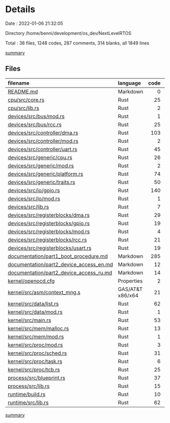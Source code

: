 # Details

Date : 2022-01-06 21:32:05

Directory /home/benni/development/os_dev/NextLevelRTOS

Total : 38 files,  1248 codes, 287 comments, 314 blanks, all 1849 lines

[summary](results.md)

## Files
| filename | language | code | comment | blank | total |
| :--- | :--- | ---: | ---: | ---: | ---: |
| [README.md](/README.md) | Markdown | 0 | 0 | 1 | 1 |
| [cpu/src/core.rs](/cpu/src/core.rs) | Rust | 25 | 6 | 3 | 34 |
| [cpu/src/lib.rs](/cpu/src/lib.rs) | Rust | 2 | 0 | 0 | 2 |
| [devices/src/bus/mod.rs](/devices/src/bus/mod.rs) | Rust | 1 | 0 | 0 | 1 |
| [devices/src/bus/rcc.rs](/devices/src/bus/rcc.rs) | Rust | 25 | 21 | 7 | 53 |
| [devices/src/controller/dma.rs](/devices/src/controller/dma.rs) | Rust | 103 | 5 | 23 | 131 |
| [devices/src/controller/mod.rs](/devices/src/controller/mod.rs) | Rust | 2 | 0 | 0 | 2 |
| [devices/src/controller/uart.rs](/devices/src/controller/uart.rs) | Rust | 45 | 0 | 7 | 52 |
| [devices/src/generic/cpu.rs](/devices/src/generic/cpu.rs) | Rust | 26 | 1 | 3 | 30 |
| [devices/src/generic/mod.rs](/devices/src/generic/mod.rs) | Rust | 2 | 0 | 1 | 3 |
| [devices/src/generic/platform.rs](/devices/src/generic/platform.rs) | Rust | 74 | 1 | 7 | 82 |
| [devices/src/generic/traits.rs](/devices/src/generic/traits.rs) | Rust | 50 | 41 | 6 | 97 |
| [devices/src/io/gpio.rs](/devices/src/io/gpio.rs) | Rust | 140 | 42 | 18 | 200 |
| [devices/src/io/mod.rs](/devices/src/io/mod.rs) | Rust | 1 | 0 | 0 | 1 |
| [devices/src/lib.rs](/devices/src/lib.rs) | Rust | 7 | 0 | 2 | 9 |
| [devices/src/registerblocks/dma.rs](/devices/src/registerblocks/dma.rs) | Rust | 29 | 10 | 4 | 43 |
| [devices/src/registerblocks/gpio.rs](/devices/src/registerblocks/gpio.rs) | Rust | 19 | 16 | 2 | 37 |
| [devices/src/registerblocks/mod.rs](/devices/src/registerblocks/mod.rs) | Rust | 4 | 0 | 0 | 4 |
| [devices/src/registerblocks/rcc.rs](/devices/src/registerblocks/rcc.rs) | Rust | 21 | 16 | 4 | 41 |
| [devices/src/registerblocks/usart.rs](/devices/src/registerblocks/usart.rs) | Rust | 19 | 10 | 1 | 30 |
| [documentation/part1_boot_procedure.md](/documentation/part1_boot_procedure.md) | Markdown | 285 | 0 | 132 | 417 |
| [documentation/part2_device_access_en.md](/documentation/part2_device_access_en.md) | Markdown | 12 | 0 | 5 | 17 |
| [documentation/part2_device_access_ru.md](/documentation/part2_device_access_ru.md) | Markdown | 14 | 0 | 8 | 22 |
| [kernel/openocd.cfg](/kernel/openocd.cfg) | Properties | 2 | 3 | 2 | 7 |
| [kernel/src/asm/context_mng.s](/kernel/src/asm/context_mng.s) | GAS/AT&T x86/x64 | 21 | 0 | 4 | 25 |
| [kernel/src/data/list.rs](/kernel/src/data/list.rs) | Rust | 62 | 6 | 6 | 74 |
| [kernel/src/data/mod.rs](/kernel/src/data/mod.rs) | Rust | 1 | 0 | 0 | 1 |
| [kernel/src/main.rs](/kernel/src/main.rs) | Rust | 53 | 14 | 13 | 80 |
| [kernel/src/mem/malloc.rs](/kernel/src/mem/malloc.rs) | Rust | 13 | 2 | 4 | 19 |
| [kernel/src/mem/mod.rs](/kernel/src/mem/mod.rs) | Rust | 1 | 0 | 0 | 1 |
| [kernel/src/proc/mod.rs](/kernel/src/proc/mod.rs) | Rust | 3 | 0 | 0 | 3 |
| [kernel/src/proc/sched.rs](/kernel/src/proc/sched.rs) | Rust | 31 | 23 | 8 | 62 |
| [kernel/src/proc/task.rs](/kernel/src/proc/task.rs) | Rust | 6 | 21 | 5 | 32 |
| [kernel/src/proc/tcb.rs](/kernel/src/proc/tcb.rs) | Rust | 25 | 19 | 9 | 53 |
| [process/src/blueprint.rs](/process/src/blueprint.rs) | Rust | 37 | 8 | 8 | 53 |
| [process/src/lib.rs](/process/src/lib.rs) | Rust | 15 | 0 | 2 | 17 |
| [runtime/build.rs](/runtime/build.rs) | Rust | 10 | 4 | 4 | 18 |
| [runtime/src/lib.rs](/runtime/src/lib.rs) | Rust | 62 | 18 | 15 | 95 |

[summary](results.md)